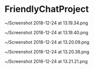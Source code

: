 # FriendlyChatProject

~/Screenshot 2018-12-24 at 13.19.34.png

~/Screenshot 2018-12-24 at 13.19.40.png

~/Screenshot 2018-12-24 at 13.20.09.png

~/Screenshot 2018-12-24 at 13.20.36.png

~/Screenshot 2018-12-24 at 13.21.21.png
